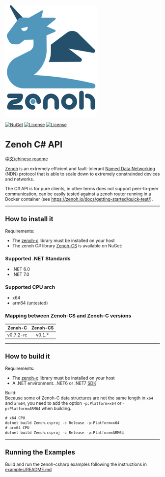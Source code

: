 ![zenoh banner](./zenoh-dragon.png)

[![NuGet](https://img.shields.io/nuget/v/Zenoh-CS)](https://www.nuget.org/packages/Zenoh-CS/)
[![License](https://img.shields.io/badge/License-EPL%202.0-blue)](https://choosealicense.com/licenses/epl-2.0/)
[![License](https://img.shields.io/badge/License-Apache%202.0-blue.svg)](https://opensource.org/licenses/Apache-2.0)

# Zenoh C# API

[中文/chinese readme](https://github.com/sanri/zenoh-csharp/blob/master/README.zh.md)

[Zenoh](http://zenoh.io) is an extremely efficient and fault-tolerant [Named Data Networking](http://named-data.net) (NDN) protocol that is able to scale down to extremely constrainded devices and networks.

The C# API is for pure clients, in other terms does not support peer-to-peer communication, 
can be easily tested against a zenoh router running in a Docker container (see https://zenoh.io/docs/getting-started/quick-test/).


-------------------------------
## How to install it

Requirements:
- The [zenoh-c](https://github.com/eclipse-zenoh/zenoh-c) library must be installed on your host
- The zenoh C# library [Zenoh-CS](https://www.nuget.org/packages/Zenoh-CS/) is available on NuGet: 

### Supported .NET Standards
- .NET 6.0
- .NET 7.0

### Supported CPU arch
- x64
- arm64 (untested)

### Mapping between Zenoh-CS and Zenoh-C versions
|  Zenoh-C  | Zenoh-CS |
|:---------:|:--------:|
| v0.7.2-rc |  v0.1.*  |


-------------------------------
## How to build it

Requirements:  
 * The [zenoh-c](https://github.com/eclipse-zenoh/zenoh-c) library must be installed on your host
 * A .NET environment. .NET6 or .NET7 [SDK](https://dotnet.microsoft.com/zh-cn/download/dotnet)

Build:   
Because some of Zenoh-C data structures are not the same length in `x64` and `arm64`, you need to add the option `-p:Platform=x64` or `-p:Platform=ARM64` when building.
```shell
# x64 CPU
dotnet build Zenoh.csproj -c Release -p:Platform=x64
# arm64 CPU
dotnet build Zenoh.csproj -c Release -p:Platform=ARM64
```

-------------------------------
## Running the Examples

Build and run the zenoh-csharp examples following the instructions in [examples/README.md](https://github.com/sanri/zenoh-csharp/blob/master/examples/README.md)
